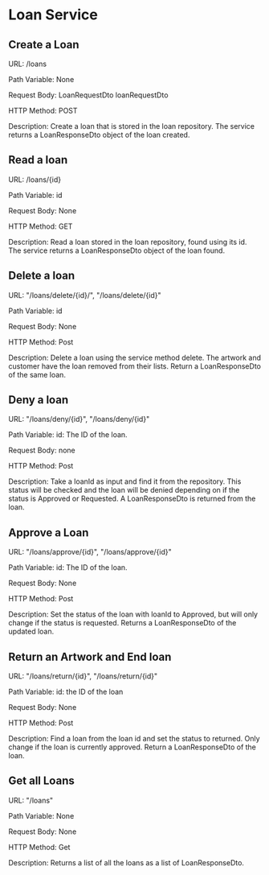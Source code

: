 # Loan Service
## Create a Loan
URL: /loans

Path Variable: None 

Request Body: LoanRequestDto loanRequestDto 

HTTP Method: POST

Description: Create a loan that is stored in the loan repository. The service returns a LoanResponseDto object of the loan created.

## Read a loan
URL: /loans/{id}

Path Variable: id

Request Body: None

HTTP Method: GET

Description: Read a loan stored in the loan repository, found using its id. The service returns a LoanResponseDto object of the loan found.

## Delete a loan
URL: "/loans/delete/{id}/", "/loans/delete/{id}"

Path Variable: id

Request Body: None

HTTP Method: Post

Description: Delete a loan using the service method delete. The artwork and customer have the loan removed from their lists. Return a LoanResponseDto of the same loan.

## Deny a loan
URL: "/loans/deny/{id}", "/loans/deny/{id}"

Path Variable: id: The ID of the loan.

Request Body: none

HTTP Method: Post

Description: Take a loanId as input and find it from the repository. This status will be checked and the loan will be denied depending on if the status is Approved or Requested. A LoanResponseDto is returned from the loan.

## Approve a Loan
URL: "/loans/approve/{id}", "/loans/approve/{id}"

Path Variable: id: The ID of the loan.

Request Body: None

HTTP Method: Post

Description: Set the status of the loan with loanId to Approved, but will only change if the status is requested. Returns a LoanResponseDto of the updated loan.

## Return an Artwork and End loan
URL: "/loans/return/{id}", "/loans/return/{id}"

Path Variable: id: the ID of the loan

Request Body: None

HTTP Method: Post

Description: Find a loan from the loan id and set the status to returned. Only change if the loan is currently approved. Return a LoanResponseDto of the loan.

## Get all Loans
URL: "/loans"

Path Variable: None

Request Body: None

HTTP Method: Get

Description: Returns a list of all the loans as a list of LoanResponseDto.